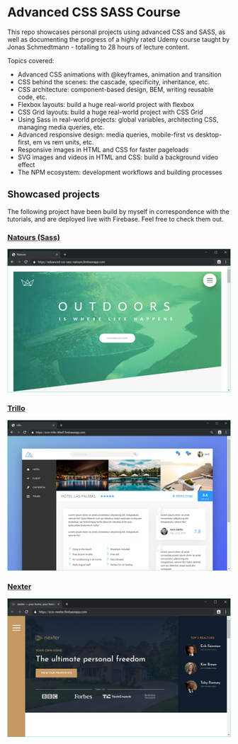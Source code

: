 # Advanced CSS SASS Course
 
 This repo showcases personal projects using advanced CSS and SASS, as well as documenting the progress of a highly rated Udemy course taught by Jonas Schmedtmann - totalling to 28 hours of lecture content.

 Topics covered: 
- Advanced CSS animations with @keyframes, animation and transition
- CSS behind the scenes: the cascade, specificity, inheritance, etc.
- CSS architecture: component-based design, BEM, writing reusable code, etc.
- Flexbox layouts: build a huge real-world project with flexbox
- CSS Grid layouts: build a huge real-world project with CSS Grid
- Using Sass in real-world projects: global variables, architecting CSS, managing media queries, etc.
- Advanced responsive design: media queries, mobile-first vs desktop-first, em vs rem units, etc.
- Responsive images in HTML and CSS for faster pageloads
- SVG images and videos in HTML and CSS: build a background video effect
- The NPM ecosystem: development workflows and building processes

## Showcased projects
The following project have been build by myself in correspondence with the tutorials, and are deployed live with Firebase. Feel free to check them out.

 ### [Natours (Sass)](https://advanced-css-sass-natours.firebaseapp.com/)
![](preview-imgs/natours.png)
<!-- - Responsive
- Animations, shadows,  -->

 ### [Trillo](https://scss-trillo-8fed7.firebaseapp.com/)
![](preview-imgs/trillo.png)

 ### [Nexter](https://scss-nexter.firebaseapp.com/)
![](preview-imgs/nexter.png)



